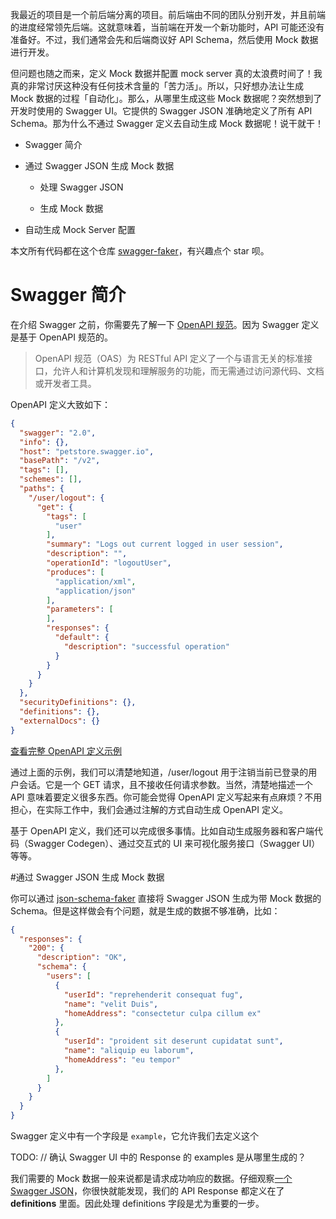 我最近的项目是一个前后端分离的项目。前后端由不同的团队分别开发，并且前端的进度经常领先后端。这就意味着，当前端在开发一个新功能时，API 可能还没有准备好。不过，我们通常会先和后端商议好 API Schema，然后使用 Mock 数据进行开发。



但问题也随之而来，定义 Mock 数据并配置 mock server 真的太浪费时间了！我真的非常讨厌这种没有任何技术含量的「苦力活」。所以，只好想办法让生成 Mock 数据的过程「自动化」。那么，从哪里生成这些 Mock 数据呢？突然想到了开发时使用的 Swagger UI。它提供的 Swagger JSON 准确地定义了所有 API Schema。那为什么不通过 Swagger 定义去自动生成 Mock 数据呢！说干就干！



- Swagger 简介

- 通过 Swagger JSON 生成 Mock 数据

  - 处理 Swagger JSON

  - 生成 Mock 数据

- 自动生成 Mock Server 配置



本文所有代码都在这个仓库 [swagger-faker](https://github.com/reeli/swagger-faker)，有兴趣点个 star 呗。



# Swagger 简介

在介绍 Swagger 之前，你需要先了解一下 [OpenAPI 规范](https://swagger.io/specification/)。因为 Swagger 定义是基于 OpenAPI 规范的。



>  OpenAPI 规范（OAS）为 RESTful API 定义了一个与语言无关的标准接口，允许人和计算机发现和理解服务的功能，而无需通过访问源代码、文档或开发者工具。



OpenAPI 定义大致如下：



```json
{
  "swagger": "2.0",
  "info": {},
  "host": "petstore.swagger.io",
  "basePath": "/v2",
  "tags": [],
  "schemes": [],
  "paths": {
    "/user/logout": {
      "get": {
        "tags": [
          "user"
        ],
        "summary": "Logs out current logged in user session",
        "description": "",
        "operationId": "logoutUser",
        "produces": [
          "application/xml",
          "application/json"
        ],
        "parameters": [
        ],
        "responses": {
          "default": {
            "description": "successful operation"
          }
        }
      }
    }
  },
  "securityDefinitions": {},
  "definitions": {},
  "externalDocs": {}
}
```



[查看完整 OpenAPI 定义示例](https://petstore.swagger.io/v2/swagger.json)



通过上面的示例，我们可以清楚地知道，/user/logout 用于注销当前已登录的用户会话。它是一个 GET 请求，且不接收任何请求参数。当然，清楚地描述一个 API 意味着要定义很多东西。你可能会觉得 OpenAPI 定义写起来有点麻烦？不用担心，在实际工作中，我们会通过注解的方式自动生成 OpenAPI 定义。



基于 OpenAPI 定义，我们还可以完成很多事情。比如自动生成服务器和客户端代码（Swagger Codegen）、通过交互式的 UI 来可视化服务接口（Swagger UI）等等。



#通过 Swagger JSON 生成 Mock 数据

你可以通过 [json-schema-faker](https://github.com/json-schema-faker/json-schema-faker) 直接将 Swagger JSON 生成为带 Mock 数据的 Schema。但是这样做会有个问题，就是生成的数据不够准确，比如：



```json
{
  "responses": {
    "200": {
      "description": "OK",
      "schema": {
        "users": [
          {
            "userId": "reprehenderit consequat fug",
            "name": "velit Duis",
            "homeAddress": "consectetur culpa cillum ex"
          },
          {
            "userId": "proident sit deserunt cupidatat sunt",
            "name": "aliquip eu laborum",
            "homeAddress": "eu tempor"
          },
        ]
      }
    }
  }
}
```



Swagger 定义中有一个字段是 `example`，它允许我们去定义这个



TODO: // 确认 Swagger UI 中的 Response 的 examples 是从哪里生成的？

我们需要的 Mock 数据一般来说都是请求成功响应的数据。仔细观察[一个 Swagger JSON](https://petstore.swagger.io/v2/swagger.json)，你很快就能发现，我们的 API Response 都定义在了  __definitions__  里面。因此处理 definitions 字段是尤为重要的一步。